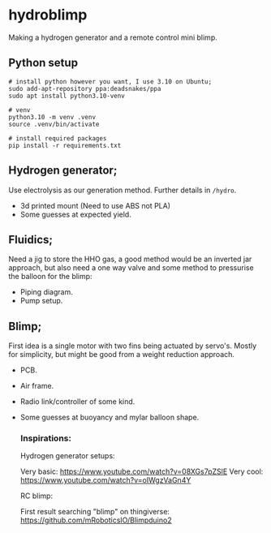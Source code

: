 # hydroblimp
Making a hydrogen generator and a remote control mini blimp.

## Python setup

```
# install python however you want, I use 3.10 on Ubuntu;
sudo add-apt-repository ppa:deadsnakes/ppa
sudo apt install python3.10-venv

# venv
python3.10 -m venv .venv
source .venv/bin/activate

# install required packages
pip install -r requirements.txt
```

## Hydrogen generator;
Use electrolysis as our generation method. Further details in `/hydro`.

- 3d printed mount (Need to use ABS not PLA)
- Some guesses at expected yield.

## Fluidics;
Need a jig to store the HHO gas, a good method would be an inverted jar
approach, but also need a one way valve and some method to pressurise the
balloon for the blimp:

- Piping diagram.
- Pump setup.

## Blimp;
First idea is a single motor with two fins being actuated by servo's.
Mostly for simplicity, but might be good from a weight reduction approach.

- PCB.
- Air frame.
- Radio link/controller of some kind.
- Some guesses at buoyancy and mylar balloon shape.


  ### Inspirations:
  Hydrogen generator setups:
  
  Very basic: https://www.youtube.com/watch?v=08XGs7pZSlE
  Very cool: https://www.youtube.com/watch?v=oIWgzVaGn4Y

  RC blimp:

  First result searching "blimp" on thingiverse: https://github.com/mRoboticsIO/Blimpduino2
